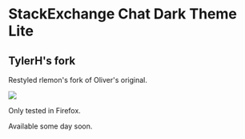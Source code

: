 # StackExchange Chat Dark Theme Lite

## TylerH's fork

Restyled rlemon's fork of Oliver's original.
  
![](http://i.imgur.com/9O505Zt.jpg)

Only tested in Firefox. 

Available some day soon.
